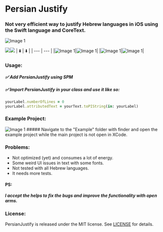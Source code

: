 

# Persian Justify 

### Not very efficient way to justify Hebrew languages in iOS using the Swift language and CoreText.

<img src="Previews/Logo.png" alt="Image 1">

<img src="https://img.shields.io/badge/Swift_Package_Manager-compatible-green?style=flat-square"><img src="https://img.shields.io/badge/Platforms-macOS_iOS_tvOS-Green?style=flat-square">
| ⬇️ | ⬇️ |
| --- | --- |
|<img src="Previews/custom_font_1_preview.jpg" alt="Image 1">|<img src="Previews/original_font_preview.jpg" alt="Image 1">|
|<img src="Previews/custom_font_3_preview.jpg" alt="Image 1">|<img src="Previews/custom_font_2_preview.jpg" alt="Image 1">|

### Usage:
##### ✅ Add PersianJustify using SPM
##### ✅ Import PersianJustify in your class and use it like so:
```ruby
yourLabel.numberOfLines = 0
yourLabel.attributedText = yourText.toPIString(in: yourLabel)
```


### Example Project:
<img src="Previews/example.jpg" alt="Image 1">
##### Navigate to the "Example" folder with finder and open the example project while the main project is not open in XCode.

### Problems:
- Not optimized (yet) and consumes a lot of energy.
- Some weird UI issues in text with some fonts.
- Not tested with all Hebrew languages.
- It needs more tests.

#### PS:
##### I accept the helps to fix the bugs and improve the functionality with open arms.


### License:
PersianJustify is released under the MIT license. See [LICENSE](https://github.com/HappyIosDeveloper/PersianJustify/blob/main/LICENSE) for details. 
